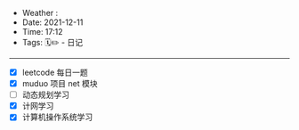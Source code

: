 - Weather : 
- Date: 2021-12-11
- Time: 17:12
- Tags:  🗓✏ - 日记

---


- [x] leetcode 每日一题
- [x] muduo 项目 net 模块
- [ ] 动态规划学习
- [x] 计网学习
- [x] 计算机操作系统学习